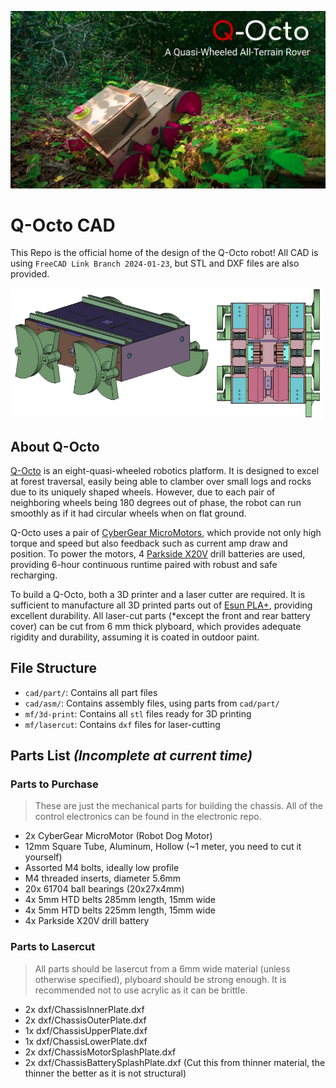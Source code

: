 ![img](img/cover2.png)

# Q-Octo CAD
This Repo is the official home of the design of the Q-Octo robot! All CAD is using `FreeCAD Link Branch 2024-01-23`, but STL and DXF files are also provided.

<img src="img/side-view.png" width=64%/> <img src="img/chassis-ntp.png" width=34.5%/>

## About Q-Octo
[Q-Octo](https://www.youtube.com/watch?v=2PIdxYJO_Ck) is an eight-quasi-wheeled robotics platform. It is designed to excel at forest traversal, easily being able to clamber over small logs and rocks due to its uniquely shaped wheels. However, due to each pair of neighboring wheels being 180 degrees out of phase, the robot can run smoothly as if it had circular wheels when on flat ground.

Q-Octo uses a pair of [CyberGear MicroMotors](https://www.aliexpress.com/item/1005005997659365.html), which provide not only high torque and speed but also feedback such as current amp draw and position. To power the motors, 4 [Parkside X20V](https://parkside-diy.com/gb/battery-technology/x20v-team) drill batteries are used, providing 6-hour continuous runtime paired with robust and safe recharging.

To build a Q-Octo, both a 3D printer and a laser cutter are required. It is sufficient to manufacture all 3D printed parts out of [Esun PLA+](https://www.esun3d.com/pla-pro-product/), providing excellent durability. All laser-cut parts (*except the front and rear battery cover) can be cut from 6 mm thick plyboard, which provides adequate rigidity and durability, assuming it is coated in outdoor paint.

## File Structure
- `cad/part/`: Contains all part files
- `cad/asm/`: Contains assembly files, using parts from `cad/part/`
- `mf/3d-print`: Contains all `stl` files ready for 3D printing
- `mf/lasercut`: Contains `dxf` files for laser-cutting

## Parts List _(Incomplete at current time)_

### Parts to Purchase
> These are just the mechanical parts for building the chassis. All of the control electronics can be found in the electronic repo.
- 2x CyberGear MicroMotor (Robot Dog Motor)
- 12mm Square Tube, Aluminum, Hollow (~1 meter, you need to cut it yourself)
- Assorted M4 bolts, ideally low profile
- M4 threaded inserts, diameter 5.6mm
- 20x 61704 ball bearings (20x27x4mm)
- 4x 5mm HTD belts 285mm length, 15mm wide
- 4x 5mm HTD belts 225mm length, 15mm wide
- 4x Parkside X20V drill battery

### Parts to Lasercut
> All parts should be lasercut from a 6mm wide material (unless otherwise specified), plyboard should be strong enough. It is recommended not to use acrylic as it can be brittle.
- 2x dxf/ChassisInnerPlate.dxf
- 2x dxf/ChassisOuterPlate.dxf
- 1x dxf/ChassisUpperPlate.dxf
- 1x dxf/ChassisLowerPlate.dxf
- 2x dxf/ChassisMotorSplashPlate.dxf
- 2x dxf/ChassisBatterySplashPlate.dxf (Cut this from thinner material, the thinner the better as it is not structural)
